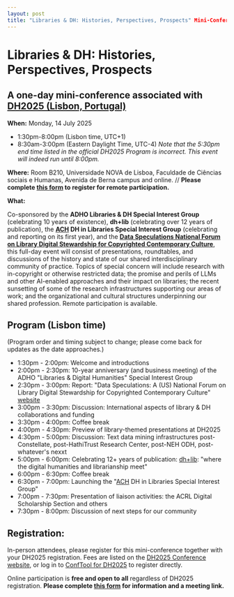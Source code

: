```yaml
---
layout: post
title: "Libraries & DH: Histories, Perspectives, Prospects" Mini-Conference at DH2025
---
```

# Libraries & DH: Histories, Perspectives, Prospects 
## A one-day mini-conference associated with [DH2025 (Lisbon, Portugal)](https://dh2025.adho.org/)

**When:** Monday, 14 July 2025 
* 1:30pm-8:00pm (Lisbon time, UTC+1)
* 8:30am-3:00pm (Eastern Daylight Time, UTC-4)
*Note that the 5:30pm end time listed in the official DH2025 Program is incorrect. This event will indeed run until 8:00pm.*

**Where:** Room B210, Universidade NOVA de Lisboa, Faculdade de Ciências sociais e Humanas, Avenida de Berna campus and online. //
**Please complete [this form](https://forms.gle/Qj7w2syjjTxqKMZ8A) to register for remote participation.**

**What:**

Co-sponsored by the **ADHO Libraries & DH Special Interest Group** (celebrating 10 years of existence), **dh+lib** (celebrating over 12 years of publication), the **[ACH](https://ach.org/) DH in Libraries Special Interest Group** (celebrating and reporting on its first year), and the **[Data Speculations National Forum on Library Digital Stewardship for Copyrighted Contemporary Culture](https://dataspeculations.org/)**, this full-day event will consist of presentations, roundtables, and discussions of the history and state of our shared interdisciplinary community of practice.  Topics of special concern will include research with in-copyright or otherwise restricted data; the promise and perils of LLMs and other AI-enabled approaches and their impact on libraries; the recent sunsetting of some of the research infrastructures supporting our areas of work; and the organizational and cultural structures underpinning our shared profession. Remote participation is available. 

## Program (Lisbon time)
(Program order and timing subject to change; please come back for updates as the date approaches.)
* 1:30pm - 2:00pm: Welcome and introductions
* 2:00pm - 2:30pm: 10-year anniversary (and business meeting) of the ADHO "Libraries & Digital Humanities" Special Interest Group
* 2:30pm - 3:00pm: Report: "Data Speculations: A (US) National Forum on Library Digital Stewardship for Copyrighted Contemporary Culture" [website](https://dataspeculations.org/)
* 3:00pm - 3:30pm: Discussion: International aspects of library & DH collaborations and funding
* 3:30pm - 4:00pm: Coffee break
* 4:00pm - 4:30pm: Preview of library-themed presentations at DH2025
* 4:30pm - 5:00pm: Discussion: Text data mining infrastructures post-Constellate, post-HathiTrust Research Center, post-NEH ODH, post-whatever's nexxt
* 5:00pm - 6:00pm: Celebrating 12+ years of publication: [dh+lib](https://dhandlib.org/): "where the digital humanities and librarianship meet"
* 6:00pm - 6:30pm: Coffee break
* 6:30pm - 7:00pm: Launching the "[ACH](https://ach.org/) DH in Libraries Special Interest Group"
* 7:00pm - 7:30pm: Presentation of liaison activities: the ACRL Digital Scholarship Section and others
* 7:30pm - 8:00pm: Discussion of next steps for our community


## Registration:
In-person attendees, please register for this mini-conference together with your DH2025 registration. Fees are listed on the [DH2025 Conference website](https://dh2025.adho.org/conference-registration/), or log in to [ConfTool for DH2025](https://www.conftool.pro/dh2025/) to register directly.

Online participation is **free and open to all** regardless of DH2025 registration.  **Please complete [this form](https://forms.gle/Qj7w2syjjTxqKMZ8A) for information and a meeting link.**
